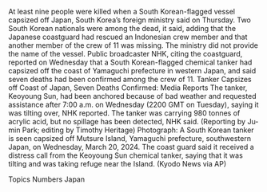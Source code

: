 At least nine people were killed when a South Korean-flagged vessel capsized off Japan, South Korea’s foreign ministry said on Thursday.
Two South Korean nationals were among the dead, it said, adding that the Japanese coastguard had rescued an Indonesian crew member and that another member of the crew of 11 was missing.
The ministry did not provide the name of the vessel.
Public broadcaster NHK, citing the coastguard, reported on Wednesday that a South Korean-flagged chemical tanker had capsized off the coast of Yamaguchi prefecture in western Japan, and said seven deaths had been confirmed among the crew of 11.
Tanker Capsizes off Coast of Japan, Seven Deaths Confirmed: Media Reports
The tanker, Keoyoung Sun, had been anchored because of bad weather and requested assistance after 7:00 a.m. on Wednesday (2200 GMT on Tuesday), saying it was tilting over, NHK reported.
The tanker was carrying 980 tonnes of acrylic acid, but no spillage has been detected, NHK said.
(Reporting by Ju-min Park; editing by Timothy Heritage)
Photograph: A South Korean tanker is seen capsized off Mutsure Island, Yamaguchi prefecture, southwestern Japan, on Wednesday, March 20, 2024. The coast guard said it received a distress call from the Keoyoung Sun chemical tanker, saying that it was tilting and was taking refuge near the Island. (Kyodo News via AP)

Topics
Numbers
Japan
